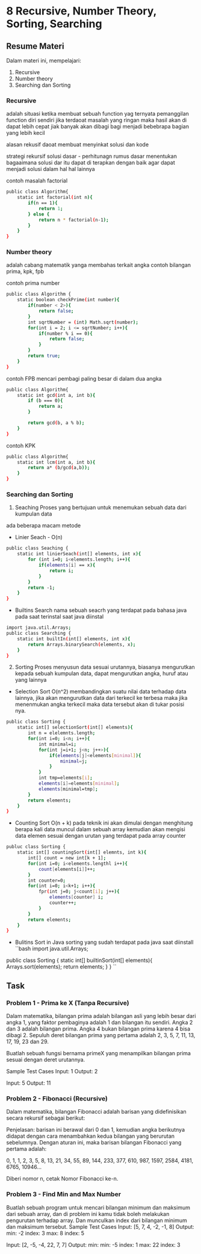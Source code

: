 # 8 Recursive, Number Theory, Sorting, Searching

## Resume Materi
Dalam materi ini, mempelajari:
1. Recursive
2. Number theory
3. Searching dan Sorting

### Recursive
adalah situasi ketika membuat sebuah function yag ternyata pemanggilan function diri sendiri
jika terdaoat masalah yang ringan maka hasil akan di dapat lebih cepat
jiak banyak akan dibagi bagi menjadi bebebrapa bagian yang lebih kecil

alasan 
rekusif daoat membuat menyinkat solusi dan kode

strategi rekursif
solusi dasar - perhitunagn rumus dasar
menentukan bagaaimana solusi dar itu dapat di terapkan dengan baik agar dapat menjadi solusi dalam hal hal lainnya

contoh masalah factorial
```bash
public class Algorithm{
    static int factorial(int n){
        if(n == 1){
            return 1;
        } else {
            return n * factorial(n-1);
        }
    }
}
```

### Number theory
adalah cabang matematik yanga membahas terkait angka
contoh bilangan prima, kpk, fpb

contoh prima number
```bash
public class Algorithm {
    static boolean checkPrime(int number){
        if(number < 2>){
            return false;
        }
        int sqrtNumber = (int) Math.sqrt(number);
        for(int i = 2; i <= sqrtNumber; i++){
            if(number % i == 0){
                return false;
            }
        }
        return true;
    }
}
```

contoh FPB
mencari pembagi paling besar di dalam dua angka
```bash
public class Algorithm{
    static int gcd(int a, int b){
        if (b === 0){
            return a;
        }

        return gcd(b, a % b);
    }
}
```
contoh KPK
```bash
public class Algorithm{
    static int lcm(int a, int b){
        return a* (b/gcd(a,b));
    }
}
```


### Searching dan Sorting
1. Seaching
Proses yang bertujuan untuk menemukan sebuah data dari kumpulan data

ada beberapa macam metode
- Linier Seach - O(n)
```bash
public class Seaching {
    static int linierSeach(int[] elements, int x){
        for (int i=0; i<elements.length; i++){
            if(elements[i] == x){
                return i;
            }
        }
        return -1;
    }
}
```

- Builtins Search
nama sebuah seacrh yang terdapat pada bahasa java pada saat terinstal saat java diinstal
```bash
import java.util.Arrays;
public class Searching {
    static int builtIn(int[] elements, int x){
        return Arrays.binarySearch(elements, x);
    }
}
```

2. Sorting
Proses menyusun data sesuai urutannya, biasanya mengurutkan kepada sebuah kumpulan data, dapat mengurutkan angka, huruf atau yang lainnya

- Selection Sort  O(n^2)
membandingkan suatu nilai data terhadap data lainnya, jika akan mengurutkan data dari terkecil ke terbesa maka jika menenmukan angka terkecil maka data tersebut akan di tukar posisi nya.
```bash
public class Sorting {
    static int[] selectionSort(int[] elements){
        int n = elelemnts.length;
        for(int i=0; i<n; i++){
            int minimal=i;
            for(int j=i+1; j<n; j++>){
                if(elements[j]<elements[minimal]){
                    minimal=j;
                }
            }
            int tmp=elements[i];
            elements[i]=elements[minimal];
            elements[minimal=tmp];
        }
        return elements;
    }
}
```
- Counting Sort  O(n + k)
pada teknik ini akan dimulai dengan menghitung berapa kali data muncul dalam sebuah array kemudian akan mengisi data elemen sesuai dengan urutan yang terdapat pada array counter
```bash
publuc class Sorting {
    static int[] countingSort(int[] elemnts, int k){
        int[] count = new int[k + 1];
        for(int i=0; i<elements.lengthl i++){
            count[elements[i]]++;
        }
        int counter=0;
        for(int i=0; i<k+1; i++){
            fpr(int j=0; j<count[i]; j++){
                elements[counter] i;
                counter++;
            }
        }
        return elements;
    }
}
```
- Bulitins Sort in Java
sorting yang sudah terdapat pada java saat diinstall
``bash
import java.util.Arrays;

public class Sorting {
    static int[] builtinSort(int[] elements){
        Arrays.sort(elements);
        return elements;
    }
}
``

## Task

### Problem 1 - Prima ke X (Tanpa Recursive)

Dalam matematika, bilangan prima adalah bilangan asli yang lebih besar dari angka 1, yang faktor pembaginya adalah 1 dan bilangan itu sendiri. Angka 2 dan 3 adalah bilangan prima. Angka 4 bukan bilangan prima karena 4 bisa dibagi 2. Sepuluh deret bilangan prima yang pertama adalah 2, 3, 5, 7, 11, 13, 17, 19, 23 dan 29.

Buatlah sebuah fungsi bernama primeX yang menampilkan bilangan prima sesuai dengan deret urutannya.

Sample Test Cases
Input: 1
Output: 2

Input: 5
Output: 11

### Problem 2 - Fibonacci (Recursive)
Dalam matematika, bilangan Fibonacci adalah barisan yang didefinisikan secara rekursif sebagai berikut:

Penjelasan: barisan ini berawal dari 0 dan 1, kemudian angka berikutnya didapat dengan cara menambahkan kedua bilangan yang berurutan sebelumnya. Dengan aturan ini, maka barisan bilangan Fibonacci yang pertama adalah:

0, 1, 1, 2, 3, 5, 8, 13, 21, 34, 55, 89, 144, 233, 377, 610, 987, 1597, 2584, 4181, 6765, 10946...

Diberi nomor n, cetak Nomor Fibonacci ke-n.


### Problem 3 - Find Min and Max Number
Buatlah sebuah program untuk mencari bilangan minimum dan maksimum dari sebuah array, dan di problem ini kamu tidak boleh melakukan pengurutan terhadap array. Dan munculkan index dari bilangan minimum dan maksimum tersebut.
Sample Test Cases
Input: [5, 7, 4, -2, -1, 8]
Output: min: -2 index: 3 max: 8 index: 5

Input: [2, -5, -4, 22, 7, 7]
Output: min: min: -5 index: 1 max: 22 index: 3
